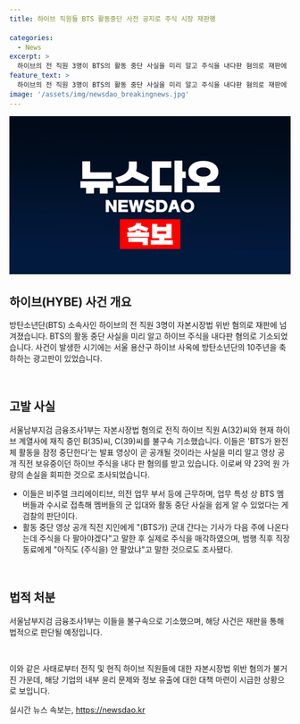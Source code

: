 ```yaml
---
title: 하이브 직원들 BTS 활동중단 사전 공지로 주식 시장 재판행

categories:
  - News
excerpt: >
  하이브의 전 직원 3명이 BTS의 활동 중단 사실을 미리 알고 주식을 내다판 혐의로 재판에 넘겨졌다. 이들은 약 2억3300만원에 달하는 손실을 회피한 것으로 조사됐으며, 검찰은 이들이 BTS 멤버의 군입대 및 완전체 활동 중단 여부를 미리 알고 있었다고 밝혔다. 이들은 관련 업무에 종사했으며, 주식을 매각한 후 동료에게 아직도 (주식을) 안 팔았냐고 말한 것으로도 조사됐다. 
feature_text: >
  하이브의 전 직원 3명이 BTS의 활동 중단 사실을 미리 알고 주식을 내다판 혐의로 재판에 넘겨졌다. 이들은 약 2억3300만원에 달하는 손실을 회피한 것으로 조사됐으며, 검찰은 이들이 BTS 멤버의 군입대 및 완전체 활동 중단 여부를 미리 알고 있었다고 밝혔다. 이들은 관련 업무에 종사했으며, 주식을 매각한 후 동료에게 아직도 (주식을) 안 팔았냐고 말한 것으로도 조사됐다. 
image: '/assets/img/newsdao_breakingnews.jpg'
---
```


<p><img src="/assets/img/newsdao_breakingnews.jpg" alt="koreaapp 속보" /></p>

<h2 data-ke-size="size26">하이브(HYBE) 사건 개요</h2>

<p>방탄소년단(BTS) 소속사인 하이브의 전 직원 3명이 자본시장법 위반 혐의로 재판에 넘겨졌습니다. BTS의 활동 중단 사실을 미리 알고 하이브 주식을 내다판 혐의로 기소되었습니다. 사건이 발생한 시기에는 서울 용산구 하이브 사옥에 방탄소년단의 10주년을 축하하는 광고판이 있었습니다.</p>

<p data-ke-size="size16">&nbsp;</p>

<h2 data-ke-size="size24">고발 사실</h2>

<p>서울남부지검 금융조사1부는 자본시장법 혐의로 전직 하이브 직원 A(32)씨와 현재 하이브 계열사에 재직 중인 B(35)씨, C(39)씨를 불구속 기소했습니다. 이들은 'BTS가 완전체 활동을 잠정 중단한다'는 발표 영상이 곧 공개될 것이라는 사실을 미리 알고 영상 공개 직전 보유중이던 하이브 주식을 내다 판 혐의를 받고 있습니다. 이로써 약 23억 원 가량의 손실을 회피한 것으로 조사되었습니다.</p>

<ul>
    <li>이들은 비주얼 크리에이티브, 의전 업무 부서 등에 근무하며, 업무 특성 상 BTS 멤버들과 수시로 접촉해 멤버들의 군 입대와 활동 중단 사실을 쉽게 알 수 있었다는 게 검찰의 판단이다.</li>
    <li>활동 중단 영상 공개 직전 지인에게 "(BTS가) 군대 간다는 기사가 다음 주에 나온다는데 주식을 다 팔아야겠다"고 말한 후 실제로 주식을 매각하였으며, 범행 직후 직장 동료에게 "아직도 (주식을) 안 팔았냐"고 말한 것으로도 조사됐다.</li>
</ul>

<p data-ke-size="size16">&nbsp;</p>

<h2 data-ke-size="size24">법적 처분</h2>

<p>서울남부지검 금융조사1부는 이들을 불구속으로 기소했으며, 해당 사건은 재판을 통해 법적으로 판단될 예정입니다.</p>

<p data-ke-size="size16">&nbsp;</p>

<p>이와 같은 사태로부터 전직 및 현직 하이브 직원들에 대한 자본시장법 위반 혐의가 불거진 가운데, 해당 기업의 내부 윤리 문제와 정보 유출에 대한 대책 마련이 시급한 상황으로 보입니다.</p>
실시간 뉴스 속보는, <a href="https://newsdao.kr" rel="dofollow">https://newsdao.kr</a>



